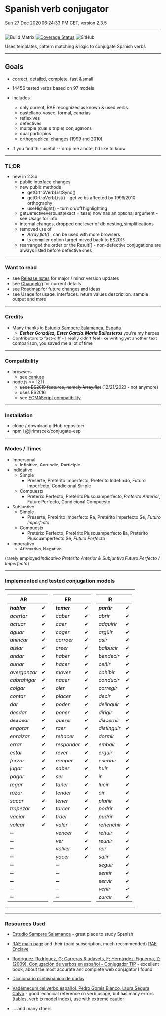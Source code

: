# Spanish verb conjugator

Sun 27 Dec 2020 06:24:33 PM CET, version 2.3.5
____

![Build Matrix](https://github.com/jirimracek/conjugate-esp/workflows/Build%20Matrix/badge.svg)
[![Coverage Status](https://coveralls.io/repos/github/jirimracek/conjugate-esp/badge.svg?branch=main)](https://coveralls.io/github/jirimracek/conjugate-esp?branch=main)
![GitHub](https://img.shields.io/github/license/jirimracek/conjugate-esp)

Uses templates, pattern matching & logic to conjugate Spanish verbs
____

## Goals

- correct, detailed, complete, fast & small
- 14456 tested verbs based on 97 models
- includes
  - only current, RAE recognized as known &amp; used verbs
  - castellano, voseo, formal, canarias
  - reflexives
  - defectives
  - multiple (dual & triple) conjugations
  - dual participios
  - orthographical changes (1999 and 2010)

- If you find this useful -- drop me a note, I'd like to know

____

### TL;DR

- new in 2.3.x
  - public interface changes
  - new public methods
    - getOrthoVerbListSync()
    - getOrthoVerbList() - get verbs affected by 1999/2010 orthography
    - useHighlight() - turn on/off highlighting
  - getDefectiveVerbList(exact = false) now has an optional argument - see Usage for info
  - internal changes, dropped one lever of db nesting, simplifications
  - removed use of
    - *Array.flat()* , can be used with more browsers
    - ts compiler option target moved back to ES2016
  - rearranged the order or the Result[] - non-defective conjugations are always listed before defective ones

____

### Want to read

- see [Release notes](docs/RELEASE.md) for major / minor version updates
- see [Changelog](docs/CHANGELOG.md) for current details
- see [Roadmap](docs/ROADMAP.md) for future changes and ideas
- see [Usage](docs/USAGE.md) for usage, interfaces, return values description, sample output and more

____

### Credits

- Many thanks to [Estudio Sampere Salamanca, España](http://www.sampere.com/learn-spanish/spanish-courses-salamanca.html)
  - ***Esther González, Ester García, María Ballesteros*** you're my heroes
- Contributors to [fast-diff](https://github.com/jhchen/fast-diff) - I really didn't feel like writing yet another text comparison, you saved me a lot of time

____

### Compatibility

- browsers
  - see [caniuse](https://caniuse.com/)
- node.js >= 12.11
  - ~~uses ES2019 features, namely Array.flat~~ (12/21/2020 - not anymore)
  - uses ES2016
  - see [ECMAScript compatibility](https://kangax.github.io/compat-table/es2016plus/)

____

### Installation

- clone / download gitHub repository
- npm i @jirimracek/conjugate-esp

____

### Modes / Times

- Impersonal
  - Infinitivo, Gerundio, Participio
- Indicativo
  - Simple
    - Presente, Pretérito Imperfecto, Pretérito Indefinido, Futuro Imperfecto, Condicional Simple
  - Compuesto
    - Pretérito Perfecto, Pretérito Pluscuamperfecto, *Pretérito Anterior*, Futuro Perfecto, Condicional Compuesto
- Subjuntivo
  - Simple
    - Presente, Pretérito Imperfecto Ra, Pretérito Imperfecto Se, *Futuro Imperfecto*
  - Compuesto
    - Pretérito Perfecto, Pretérito Pluscuamperfecto Ra, Pretérito Pluscuamperfecto Se, *Futuro Perfecto*
- Imperativo
  - Afirmativo, Negativo

(rarely employed *Indicativo Pretérito Anterior &amp; Subjuntivo Futuro Perfecto / Imperfecto*)
____

### Implemented and tested conjugation models

<table>
<tr><td>

| AR            | |
|---------------|:-----------:|
| ***hablar*** | &#x2714; |
| *acertar* | &#x2714; |
| *actuar* | &#x2714; |
| *aguar* | &#x2714; |
| *ahincar* | &#x2714; |
| *aislar* | &#x2714; |
| *andar* | &#x2714; |
| *aunar* | &#x2714; |
| *avergonzar* | &#x2714; |
| *cabrahigar* | &#x2714; |
| *colgar* | &#x2714; |
| *contar* | &#x2714; |
| *dar* | &#x2714; |
| *desdar* | &#x2714; |
| *desosar* | &#x2714; |
| *engorar* | &#x2714; |
| *enraizar* | &#x2714; |
| *errar* | &#x2714; |
| *estar* | &#x2714; |
| *forzar* | &#x2714; |
| *jugar* | &#x2714; |
| *pagar* | &#x2714; |
| *regar* | &#x2714; |
| *rozar* | &#x2714; |
| *sacar* | &#x2714; |
| *tropezar* | &#x2714; |
| *vaciar* | &#x2714; |
| *volcar* | &#x2714; |
|&#x2796;||
|&#x2796;||
|&#x2796;||
|&#x2796;||
|&#x2796;||
|&#x2796;||
|&#x2796;||
|&#x2796;||
|&#x2796;||
</td><td>

| ER            | |
|---------------|:-----------:|
| ***temer*** | &#x2714; |
| *caber* | &#x2714; |
| *caer* | &#x2714; |
| *coger* | &#x2714; |
| *corroer* | &#x2714; |
| *creer* | &#x2714; |
| *haber* | &#x2714; |
| *hacer* | &#x2714; |
| *mover* | &#x2714; |
| *nacer* | &#x2714; |
| *oler* | &#x2714; |
| *placer* | &#x2714; |
| *poder* | &#x2714; |
| *poner* | &#x2714; |
| *querer* | &#x2714; |
| *raer* | &#x2714; |
| *rehacer* | &#x2714; |
| *responder* | &#x2714; |
| *rever* | &#x2714; |
| *romper* | &#x2714; |
| *saber* | &#x2714; |
| *ser* | &#x2714; |
| *tañer* | &#x2714; |
| *tender* | &#x2714; |
| *tener* | &#x2714; |
| *torcer* | &#x2714; |
| *traer* | &#x2714; |
| *valer* | &#x2714; |
| *vencer* | &#x2714; |
| *ver* | &#x2714; |
| *volver* | &#x2714; |
| *yacer* | &#x2714; |
|&#x2796;||
|&#x2796;||
|&#x2796;||
|&#x2796;||
|&#x2796;||
</td><td>

| IR            | |
|---------------|:-----------:|
| ***partir*** | &#x2714; |
| *abrir* | &#x2714; |
| *adquirir* | &#x2714; |
| *argüir* | &#x2714; |
| *asir* | &#x2714; |
| *balbucir* | &#x2714; |
| *bendecir* | &#x2714; |
| *ceñir* | &#x2714; |
| *cohibir* | &#x2714; |
| *conducir* | &#x2714; |
| *corregir* | &#x2714; |
| *decir* | &#x2714; |
| *delinquir* | &#x2714; |
| *dirigir* | &#x2714; |
| *discernir* | &#x2714; |
| *distinguir* | &#x2714; |
| *dormir* | &#x2714; |
| *embaír* | &#x2714; |
| *erguir* | &#x2714; |
| *escribir* | &#x2714; |
| *huir* | &#x2714; |
| *ir* | &#x2714; |
| *lucir* | &#x2714; |
| *oír* | &#x2714; |
| *plañir* | &#x2714; |
| *podrir* | &#x2714; |
| *pudrir* | &#x2714; |
| *rehenchir* | &#x2714; |
| *rehuir* | &#x2714; |
| *reunir* | &#x2714; |
| *reír* | &#x2714; |
| *salir* | &#x2714; |
| *seguir* | &#x2714; |
| *sentir* | &#x2714; |
| *servir* | &#x2714; |
| *venir* | &#x2714; |
| *zurcir* | &#x2714; |
</td></tr> </table>

____

### Resources Used

- [Estudio Sampere Salamanca](http://www.sampere.com/learn-spanish/spanish-courses-salamanca.html "Sampere Salamanca") - great place to study Spanish

- [RAE main page](https://www.rae.es "RAE") and their (paid subscription, much recommended) [RAE Enclave](https://enclave.rae.es "Enclave")

- [Rodríguez-Rodríguez, G; Carreras-Riudavets, F; Hernández-Figueroa, Z; (2009). Conjugación de verbos en español - Conjugador TIP](https://tulengua.es "Conjugador TIP") - excellent book, about the most accurate and complete web conjugator I found

- [Diccionario panhispánico de dudas](https://www.casadellibro.com/libro-diccionario-panhispanico-de-dudas-2-ed/9788429406238/1051481 "Casa del libro" )

- [Vadémecum del verbo español, Pedro Gomis Blanco, Laura Segura Calvo](https://www.amazon.es/Vad%C3%A9mecum-verbo-espa%C3%B1ol-Pedro-Blanco/dp/8497783875 "Amazon.es") - good technical reference on verb usage, but has many errors (tables, verb to model index), use with extreme caution

- ... and many others
